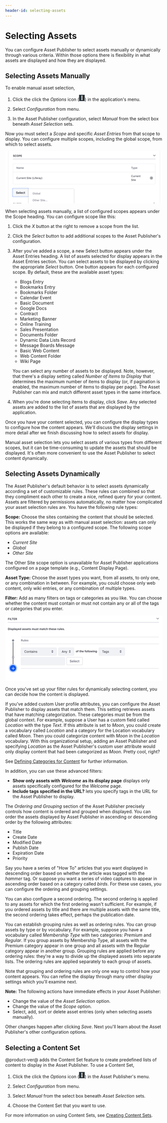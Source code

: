```yaml
---
header-id: selecting-assets
---
```


# Selecting Assets

You can configure Asset Publisher to select assets manually or dynamically 
through various criteria. Within those options there is flexibility in what
assets are displayed and how they are displayed.

## Selecting Assets Manually

To enable manual asset selection,

1.  Click the click the *Options* icon
    (![Options](../../../../images/icon-options.png)) in the application's
    menu.

2.  Select *Configuration* from menu.

3.  In the Asset Publisher configuration, select *Manual* from the select box
    beneath *Asset Selection* sets.

Now you must select a *Scope* and specific *Asset Entries* from that scope to
display. You can configure multiple scopes, including the global scope, from
which to select assets.

![Figure 1: Selecting assets in the Asset Publisher manually is similar to selecting assets in the Web Content Display application except that you can select assets of any type, not just web content. You can also add scopes to expand the list of assets that are available to be displayed in the Asset Publisher.](../../../../images/web-content-asset-publisher-manual.png)

When selecting assets manually, a list of configured scopes appears under the
Scope heading. You can configure scope like this:

1.  Click the *X* button at the right to remove a scope from the
    list.

2.  Click the *Select* button to add additional scopes to the Asset
    Publisher's configuration.
 
3.  After you've added a scope, a new Select button appears under the Asset
    Entries heading. A list of assets selected for display appears in the Asset
    Entries section. You can select assets to be displayed by clicking the
    appropriate *Select* button. One button appears for each configured scope.
    By default, these are the available asset types: 

       - Blogs Entry
       - Bookmarks Entry
       - Bookmarks Folder
       - Calendar Event
       - Basic Document
       - Google Docs
       - Contract
       - Marketing Banner
       - Online Training
       - Sales Presentation
       - Documents Folder
       - Dynamic Data Lists Record
       - Message Boards Message
       - Basic Web Content
       - Web Content Folder
       - Wiki Page

    You can select any number of assets to be displayed. Note, however, that there's
    a display setting called *Number of Items to Display* that determines the
    maximum number of items to display (or, if pagination is enabled, the maximum
    number of items to display per page). The Asset Publisher can mix and match
    different asset types in the same interface. 

4.  When you're done selecting items to display, click *Save*. Any selected
    assets are added to the list of assets that are displayed by the
    application. 
 
Once you have your content selected, you can configure the display types to
configure how the content appears. We'll discuss the display settings in more
detail after we finish discussing how to select assets for display.

Manual asset selection lets you select assets of various types from different
scopes, but it can be time-consuming to update the assets that should be
displayed. It's often more convenient to use the Asset Publisher to select
content dynamically.

## Selecting Assets Dynamically

The Asset Publisher's default behavior is to select assets dynamically according
a set of customizable rules. These rules can combined so that they compliment
each other to create a nice, refined query for your content. Assets are
filtered by permissions automatically, no matter how complicated your asset
selection rules are. You have the following rule types:

**Scope:** Choose the sites containing the content that should be selected. This
works the same way as with manual asset selection: assets can only be displayed
if they belong to a configured scope. The following scope options are available:

- *Current Site*
- *Global*
- *Other Site*

The Other Site scope option is unavailable for Asset Publisher applications
configured on a page template (e.g., Content Display Page).

**Asset Type:** Choose the asset types you want, from all assets, to only one,
or any combination in between. For example, you could choose only web content,
only wiki entries, or any combination of multiple types.

**Filter:** Add as many filters on tags or categories as you like. You can
choose whether the content must contain or must not contain any or all of the
tags or categories that you enter.

![Figure 2: You can filter by tags and categories, and you can set up as many filter rules as you need.](../../../../images/web-content-asset-publisher-filter.png)

Once you've set up your filter rules for dynamically selecting content, you can
decide how the content is displayed.

If you've added custom User profile attributes, you can configure the Asset
Publisher to display assets that match them. This setting retrieves assets that
have matching categorization. These categories must be from the global context.
For example, suppose a User has a custom field called *Location* with the type
*Text*. If this attribute is set to *Moon*, you could create a vocabulary
called *Location* and a category for the Location vocabulary called *Moon*.
Then you could categorize content with *Moon* in the *Location* vocabulary.
With this organizational setup, adding an Asset Publisher and specifying
*Location* as the Asset Publisher's custom user attribute would only display
content that had been categorized as *Moon*. Pretty cool, right?

See 
[Defining Categories for Content](/discover/portal/-/knowledge_base/7.1/defining-categories-for-content)
for further information. 

In addition, you can use these advanced filters:

-   **Show only assets with** ***Welcome*** **as its display page** displays only assets
    specifically configured for the *Welcome* page.
-   **Include tags specified in the URL?** lets you specify tags in the URL for
    the Asset Publisher to display.

The *Ordering and Grouping* section of the Asset Publisher precisely controls
how content is ordered and grouped when displayed. You can order the assets
displayed by Asset Publisher in ascending or descending order by the following
attributes:

- Title
- Create Date
- Modified Date
- Publish Date
- Expiration Date
- Priority

Say you have a series of "How To" articles that you want displayed in descending
order based on whether the article was tagged with the *hammer* tag. Or suppose
you want a series of video captures to appear in ascending order based on
a category called *birds*. For these use cases, you can configure the ordering
and grouping settings.

You can also configure a second ordering. The second ordering is applied to any
assets for which the first ordering wasn't sufficient. For example, if you
ordered assets by title and there are multiple assets with the same title, the
second ordering takes effect, perhaps the publication date. 

You can establish grouping rules as well as ordering rules. You can group assets
by type or by vocabulary. For example, suppose you have a vocabulary called
*Membership Type* with two categories: *Premium* and *Regular*. If you group
assets by Membership Type, all assets with the Premium category appear in one
group and all assets with the Regular category appear in another group. Grouping
rules are applied before any ordering rules: they're a way to divide up the
displayed assets into separate lists. The ordering rules are applied separately
to each group of assets.

Note that grouping and ordering rules are only one way to control how your
content appears. You can refine the display through many other display settings
which you'll examine next.

**Note:** The following actions have immediate effects in your Asset 
Publisher:
- Change the value of the *Asset Selection* option.
- Change the value of the *Scope* option.
- Select, add, sort or delete asset entries (only when selecting assets manually).

Other changes happen after clicking *Save*. Next you'll learn about the Asset
Publisher's other configuration options.

## Selecting a Content Set

@product-ver@ adds the Content Set feature to create predefined lists of content
to display in the Asset Publisher. To use a Content Set,

1.  Click the click the *Options* icon
    (![Options](../../../../images/icon-options.png)) in the Asset Publisher's
    menu.

2.  Select *Configuration* from menu.

3.  Select *Manual* from the select box beneath *Asset Selection* sets.

4.  Choose the Content Set that you want to use.

For more information on using Content Sets, see [Creating Content Sets](user-guide-link).
